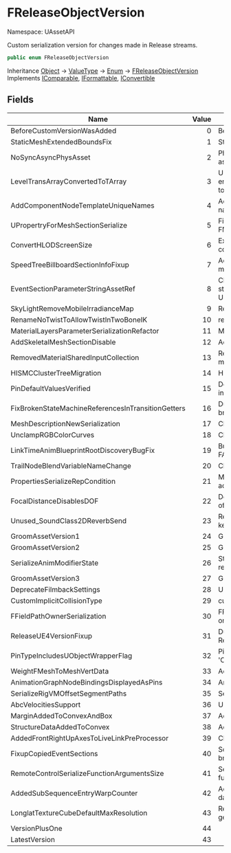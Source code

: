 # FReleaseObjectVersion

Namespace: UAssetAPI

Custom serialization version for changes made in Release streams.

```csharp
public enum FReleaseObjectVersion
```

Inheritance [Object](https://docs.microsoft.com/en-us/dotnet/api/system.object) → [ValueType](https://docs.microsoft.com/en-us/dotnet/api/system.valuetype) → [Enum](https://docs.microsoft.com/en-us/dotnet/api/system.enum) → [FReleaseObjectVersion](./uassetapi.freleaseobjectversion.md)<br>
Implements [IComparable](https://docs.microsoft.com/en-us/dotnet/api/system.icomparable), [IFormattable](https://docs.microsoft.com/en-us/dotnet/api/system.iformattable), [IConvertible](https://docs.microsoft.com/en-us/dotnet/api/system.iconvertible)

## Fields

| Name | Value | Description |
| --- | --: | --- |
| BeforeCustomVersionWasAdded | 0 | Before any version changes were made |
| StaticMeshExtendedBoundsFix | 1 | Static Mesh extended bounds radius fix |
| NoSyncAsyncPhysAsset | 2 | Physics asset bodies are either in the sync scene or the async scene, but not both |
| LevelTransArrayConvertedToTArray | 3 | ULevel was using TTransArray incorrectly (serializing the entire array in addition to individual mutations). converted to a TArray |
| AddComponentNodeTemplateUniqueNames | 4 | Add Component node templates now use their own unique naming scheme to ensure more reliable archetype lookups. |
| UPropertryForMeshSectionSerialize | 5 | Fix a serialization issue with static mesh FMeshSectionInfoMap FProperty |
| ConvertHLODScreenSize | 6 | Existing HLOD settings screen size to screen area conversion |
| SpeedTreeBillboardSectionInfoFixup | 7 | Adding mesh section info data for existing billboard LOD models |
| EventSectionParameterStringAssetRef | 8 | Change FMovieSceneEventParameters::StructType to be a string asset reference from a TWeakObjectPtr UScriptStruct |
| SkyLightRemoveMobileIrradianceMap | 9 | Remove serialized irradiance map data from skylight. |
| RenameNoTwistToAllowTwistInTwoBoneIK | 10 | rename bNoTwist to bAllowTwist |
| MaterialLayersParameterSerializationRefactor | 11 | Material layers serialization refactor |
| AddSkeletalMeshSectionDisable | 12 | Added disable flag to skeletal mesh data |
| RemovedMaterialSharedInputCollection | 13 | Removed objects that were serialized as part of this material feature |
| HISMCClusterTreeMigration | 14 | HISMC Cluster Tree migration to add new data |
| PinDefaultValuesVerified | 15 | Default values on pins in blueprints could be saved incoherently |
| FixBrokenStateMachineReferencesInTransitionGetters | 16 | During copy and paste transition getters could end up with broken state machine references |
| MeshDescriptionNewSerialization | 17 | Change to MeshDescription serialization |
| UnclampRGBColorCurves | 18 | Change to not clamp RGB values > 1 on linear color curves |
| LinkTimeAnimBlueprintRootDiscoveryBugFix | 19 | BugFix for FAnimObjectVersion::LinkTimeAnimBlueprintRootDiscovery. |
| TrailNodeBlendVariableNameChange | 20 | Change trail anim node variable deprecation |
| PropertiesSerializeRepCondition | 21 | Make sure the Blueprint Replicated Property Conditions are actually serialized properly. |
| FocalDistanceDisablesDOF | 22 | DepthOfFieldFocalDistance at 0 now disables DOF instead of DepthOfFieldFstop at 0. |
| Unused_SoundClass2DReverbSend | 23 | Removed versioning, but version entry must still exist to keep assets saved with this version loadable |
| GroomAssetVersion1 | 24 | Groom asset version |
| GroomAssetVersion2 | 25 | Groom asset version |
| SerializeAnimModifierState | 26 | Store applied version of Animation Modifier to use when reverting |
| GroomAssetVersion3 | 27 | Groom asset version |
| DeprecateFilmbackSettings | 28 | Upgrade filmback |
| CustomImplicitCollisionType | 29 | custom collision type |
| FFieldPathOwnerSerialization | 30 | FFieldPath will serialize the owner struct reference and only a short path to its property |
| ReleaseUE4VersionFixup | 31 | Dummy version to allow us to Fix up the fact that ReleaseObjectVersion was changed elsewhere |
| PinTypeIncludesUObjectWrapperFlag | 32 | Pin types include a flag that propagates the 'CPF_UObjectWrapper' flag to generated properties |
| WeightFMeshToMeshVertData | 33 | Added Weight member to FMeshToMeshVertData |
| AnimationGraphNodeBindingsDisplayedAsPins | 34 | Animation graph node bindings displayed as pins |
| SerializeRigVMOffsetSegmentPaths | 35 | Serialized rigvm offset segment paths |
| AbcVelocitiesSupport | 36 | Upgrade AbcGeomCacheImportSettings for velocities |
| MarginAddedToConvexAndBox | 37 | Add margin support to Chaos Convex |
| StructureDataAddedToConvex | 38 | Add structure data to Chaos Convex |
| AddedFrontRightUpAxesToLiveLinkPreProcessor | 39 | Changed axis UI for LiveLink AxisSwitch Pre Processor |
| FixupCopiedEventSections | 40 | Some sequencer event sections that were copy-pasted left broken links to the director BP |
| RemoteControlSerializeFunctionArgumentsSize | 41 | Serialize the number of bytes written when serializing function arguments |
| AddedSubSequenceEntryWarpCounter | 42 | Add loop counters to sequencer's compiled sub-sequence data |
| LonglatTextureCubeDefaultMaxResolution | 43 | Remove default resolution limit of 512 pixels for cubemaps generated from long-lat sources |
| VersionPlusOne | 44 |  |
| LatestVersion | 43 |  |
